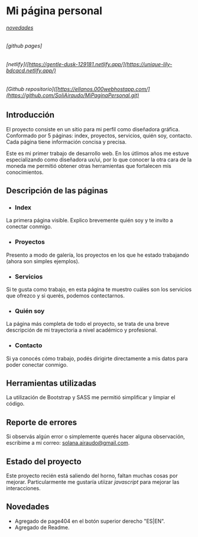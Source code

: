 # Mi página personal
###### [novedades](#new)
###### [github pages]
###### [netlify]([https://gentle-dusk-129181.netlify.app/](https://unique-lily-bdcacd.netlify.app/)
###### [Github repositorio]([https://ellanos.000webhostapp.com/](https://github.com/SoliAiraudo/MiPaginaPersonal.git)
## Introducción
El proyecto consiste en un sitio para mi perfil como diseñadora gráfica. Conformado por 5 páginas: index, proyectos, servicios, quién soy, contacto. Cada página tiene información concisa y precisa.

Este es mi primer trabajo de desarrollo web. En los útlimos años me estuve especializando como diseñadora ux/ui, por lo que conocer la otra cara de la moneda me permitió obtener otras herramientas que fortalecen mis conocimientos. 

## Descripción de las páginas
- ### Index
La primera página visible. Explico brevemente quién soy y te invito a conectar conmigo. 

- ### Proyectos
Presento a modo de galería, los proyectos en los que he estado trabajando (ahora son simples ejemplos).

- ### Servicios
Si te gusta como trabajo, en esta página te muestro cuáles son los servicios que ofrezco y si querés, podemos contectarnos.

- ### Quién soy
La página más completa de todo el proyecto, se trata de una breve descripción de mi trayectoria a nivel académico y profesional.

- ### Contacto
Si ya conocés cómo trabajo, podés dirigirte directamente a mis datos para poder conectar conmigo.

## Herramientas utilizadas
La utilización de Bootstrap y SASS me permitió simplificar y limpiar el código. 

## Reporte de errores
Si observás algún error o simplemente querés hacer alguna observación, escribime a mi correo: solana.airaudo@gmail.com.

## Estado del proyecto
Este proyecto recién está saliendo del horno, faltan muchas cosas por mejorar. Particularmente me gustaría utiizar *javascript* para mejorar las interacciones.

<a name="new"><a/>
## Novedades

- Agregado de page404 en el botón superior derecho "ES|EN".
- Agregado de Readme.

